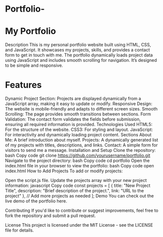 # Portfolio-
# My Portfolio
Description
This is my personal portfolio website built using HTML, CSS, and JavaScript. It showcases my projects, skills, and provides a contact form to get in touch with me. The portfolio dynamically loads project data using JavaScript and includes smooth scrolling for navigation. It’s designed to be simple and responsive.

# Features
Dynamic Project Section: Projects are displayed dynamically from a JavaScript array, making it easy to update or modify.
Responsive Design: The website is mobile-friendly and adapts to different screen sizes.
Smooth Scrolling: The page provides smooth transitions between sections.
Form Validation: The contact form validates the fields before submission, ensuring all required information is provided.
Technologies Used
HTML5: For the structure of the website.
CSS3: For styling and layout.
JavaScript: For interactivity and dynamically loading project content.
Sections
About Me: A brief introduction about myself.
Projects: A dynamically generated list of my projects with titles, descriptions, and links.
Contact: A simple form for visitors to send me a message.
Installation and Setup
Clone the repository:
bash
Copy code
git clone https://github.com/yourusername/portfolio.git
Navigate to the project directory:
bash
Copy code
cd portfolio
Open the index.html file in your browser to view the portfolio:
bash
Copy code
open index.html
How to Add Projects
To add or modify projects:

Open the script.js file.
Update the projects array with your new project information:
javascript
Copy code
const projects = [
    {
        title: "New Project Title",
        description: "Brief description of the project.",
        link: "URL to the project"
    },
    // Add more projects as needed
];
Demo
You can check out the live demo of the portfolio here.

Contributing
If you'd like to contribute or suggest improvements, feel free to fork the repository and submit a pull request.

License
This project is licensed under the MIT License - see the LICENSE file for details.

